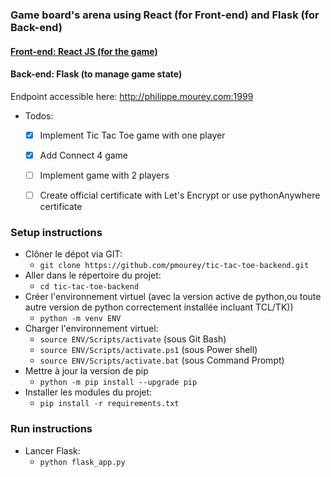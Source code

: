 ### Game board's arena using React (for Front-end) and Flask (for Back-end)

#### [Front-end: React JS (for the game)](https://github.com/pmourey/tic-tac-toe-app)
#### Back-end: Flask (to manage game state)

Endpoint accessible here: http://philippe.mourey.com:1999

- Todos:
  - [x] Implement Tic Tac Toe game with one player
  - [x] Add Connect 4 game
  - [ ] Implement game with 2 players
  - [ ] Create official certificate with Let's Encrypt or use pythonAnywhere certificate


### Setup instructions
  - Clôner le dépot via GIT:
    - `git clone https://github.com/pmourey/tic-tac-toe-backend.git`
  - Aller dans le répertoire du projet:
    - `cd tic-tac-toe-backend`
  - Créer l'environnement virtuel (avec la version active de python,ou toute autre version de python correctement installée incluant TCL/TK))
    - `python -m venv ENV`
  - Charger l'environnement virtuel:
    - `source ENV/Scripts/activate` (sous Git Bash)
    - `source ENV/Scripts/activate.ps1` (sous Power shell)
    - `source ENV/Scripts/activate.bat` (sous Command Prompt)
  - Mettre à jour la version de pip
    - `python -m pip install --upgrade pip`
  - Installer les modules du projet:
    - `pip install -r requirements.txt`

### Run instructions
- Lancer Flask:
  - `python flask_app.py`
    
